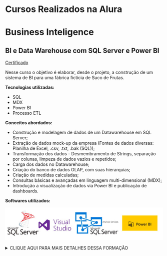 # Cursos Realizados na Alura

<h1> Business Inteligence </h1>

<h2> BI e Data Warehouse com SQL Server e Power BI</h2>

[Certificado](https://cursos.alura.com.br/degree/certificate/a98a0acd-0a7d-4a6d-b710-b01d7571cdd0/)

<p> Nesse curso o objetivo é elaborar, desde o projeto, a construção de um sistema de BI para uma fábrica fictícia de Suco de Frutas.

**Tecnologias utilizadas:**
* SQL
* MDX
* Power BI
* Processo ETL

**Conceitos abordados:**
* Construção e modelagem de dados de um Datawarehouse em SQL Server;
* Extração de dados mock-up da empresa (Fontes de dados diversas: Planilha de Excel, .csv, .txt, .bak (SQL));
* Transformação dos dados - Desmembramento de Strings, separação por colunas, limpeza de dados vazios e repetidos;
* Carga dos dados no Datawarehouse;
* Criação do banco de dados OLAP, com suas hierarquias;
* Criação de medidas calculadas;
* Consultas básicas e avançadas em linguagem multi-dimensional (MDX);
* Introdução a visualização de dados via Power BI e publicação de dashboards.


**Softwares utilizados:**

![Softwares](/Business%20Inteligence/tecnologias-datawarehouse.jpg)

<details><summary>CLIQUE AQUI PARA MAIS DETALHES DESSA FORMAÇÃO</summary>
**Anotações:**
>[Conceitos de Datawarehouse](/Business%20Inteligence/anota%C3%A7%C3%B5es%20Conceitos%20de%20Datawarehouse.md)<br>
>[Conceitos de OLAP e ETL](/Business%20Inteligence/anota%C3%A7%C3%B5es%20Conceitos%20de%20ETL.md)

**Arquivos criados ao longo do curso:**
>[Criação do banco SQL Server](/Business%20Inteligence/SQL-MDX/DatawarehouseSucos/DatawarehouseSucos/)<br>
>[Carga e Transformação dos dados](/Business%20Inteligence/SQL-MDX/DatawarehouseSucos/CargaDatawarehouse/)<br>
>[Criação do banco de dados OLAP](/Business%20Inteligence/SQL-MDX/DatawarehouseSucos/OLAPSucos/)<br>
>[Consultas em MDX](/Business%20Inteligence/SQL-MDX/)
>[Relatórios em PowerBI](/Business%20Inteligence/PowerBI/)

**Screenshots das etapas de criação:**

![Processo ETL - Visual Studio](/Business%20Inteligence/SQL-MDX/ETL-VisualStudio.jpg)
![Consulta MDX - SQL Analysis Server](/Business%20Inteligence/SQL-MDX/MDX-SQLAnalysisServer.jpg)
</details>
